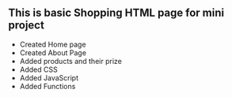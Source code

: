 ## This is basic Shopping HTML page for mini project

  - Created Home page
  - Created About Page
  - Added products and their prize
  - Added CSS
  - Added JavaScript  
  - Added Functions
